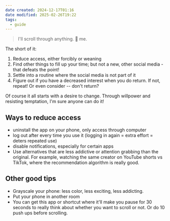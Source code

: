 ```yaml
---
date created: 2024-12-17T01:16
date modified: 2025-02-26T19:22
tags:
  - guide
---
```


> I'll scroll through anything. 💬 me.

The short of it:

1. Reduce access, either forcibly or weaning
2. Find other things to fill up your time; but not a new, other social media - that defeats the point!
3. Settle into a routine where the social media is not part of it
4. Figure out if you have a decreased interest when you do return. If not, repeat! Or even consider -- don't return?

Of course it all starts with a desire to change. Through willpower and resisting temptation, I'm sure anyone can do it!

## Ways to reduce access

- uninstall the app on your phone, only access through computer
- log out after every time you use it (logging in again = extra effort = deters repeated use)
- disable notifications, especially for certain apps
- Use alternatives that are less addictive or attention grabbing than the original. For example, watching the same creator on YouTube shorts vs TikTok, where the recommendation algorithm is really good.

## Other good tips

- Grayscale your phone: less color, less exciting, less addicting. 
- Put your phone in another room
- You can get this app or shortcut where it'll make you pause for 30 seconds to really think about whether you want to scroll or not. Or do 10 push ups before scrolling. 